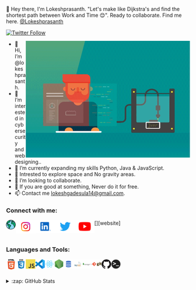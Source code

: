 👋 Hey there, I'm Lokeshprasanth. "Let's make like Dijkstra's and find the shortest path between Work and Time 😊". Ready to collaborate. Find me here. [@Lokeshprasanth]

[![Twitter Follow](https://img.shields.io/twitter/url?color=green&label=follow%20%40lokesh_prasanth&logo=twitter&style=for-the-badge&url=https%3A%2F%2Ftwitter.com%2Flokesh_prashant)](https://twitter.com/lokesh_prashant)

<img align="right" alt="GIF" src="lokesh.gif" width="450" height="320" />

- 👋 Hi, I’m @lokeshprasanth.
- 👀 I’m interested in cybersecurity and webdesigning..
- 🌱 I’m currently expanding my skills Python, Java & JavaScript.
- 🤭 Intrested to explore space and No gravity areas.
- 💞️ I’m looking to collaborate.
- 💪 If you are good at something, Never do it for free. 
- 📫 Contact me lokeshgadesula14@gmail.com.

### Connect with me:
[<img align="left" alt="codeSTACKr | globe" width="26px" src="worldwide.png" />][website]
[<img align="left" alt="codeSTACKr | Instagram" width="55px" src="Instagram-Glyph-Color-Logo.wine.svg" />][instagram]
[<img align="left" alt="codeSTACKr | LinkedIn" width="54px" src="LinkedIn-Icon-Logo.wine.svg" />][linkedin]
[<img align="left" alt="codeSTACKr | Twitter" width="54px" src="Twitter-Logo.wine.svg" />][twitter]
[<img align="left" alt="codeSTACKr | YouTube" width="53px" src="YouTube-Icon-Full-Color-Logo.wine.svg" />][youtube]

[@Lokeshprasanth]: https://lokeshprasanth.tech
[twitter]: https://twitter.com/lokesh_prashant
[youtube]: https://www.youtube.com/channel/UCJTRuNGKg0md1L6bCB-JMXQ
[instagram]: https://www.instagram.com/lokesh_prashanth_
[linkedin]: https://www.linkedin.com/in/gadesula-lokeshprasanth-701682214/

<br />

### Languages and Tools:
<img align="left" alt="HTML5" width="28px" src="https://raw.githubusercontent.com/github/explore/80688e429a7d4ef2fca1e82350fe8e3517d3494d/topics/html/html.png" />
<img align="left" alt="CSS3" width="26px" src="https://raw.githubusercontent.com/github/explore/80688e429a7d4ef2fca1e82350fe8e3517d3494d/topics/css/css.png" />
<img align="left" alt="JavaScript" width="26px" src="https://raw.githubusercontent.com/github/explore/80688e429a7d4ef2fca1e82350fe8e3517d3494d/topics/javascript/javascript.png" />
<img align="left" alt="Visual Studio Code" width="26px" src="https://raw.githubusercontent.com/github/explore/80688e429a7d4ef2fca1e82350fe8e3517d3494d/topics/visual-studio-code/visual-studio-code.png" />
<img align="left" alt="React" width="26px" src="https://raw.githubusercontent.com/github/explore/80688e429a7d4ef2fca1e82350fe8e3517d3494d/topics/react/react.png" />
<img align="left" alt="Node.js" width="26px" src="https://raw.githubusercontent.com/github/explore/80688e429a7d4ef2fca1e82350fe8e3517d3494d/topics/nodejs/nodejs.png" />
<img align="left" alt="SQL" width="26px" src="https://raw.githubusercontent.com/github/explore/80688e429a7d4ef2fca1e82350fe8e3517d3494d/topics/sql/sql.png" />
<img align="left" alt="MySQL" width="26px" src="https://raw.githubusercontent.com/github/explore/80688e429a7d4ef2fca1e82350fe8e3517d3494d/topics/mysql/mysql.png" />
<img align="left" alt="MongoDB" width="26px" src="https://raw.githubusercontent.com/github/explore/80688e429a7d4ef2fca1e82350fe8e3517d3494d/topics/mongodb/mongodb.png" />
<img align="left" alt="Git" width="26px" src="https://raw.githubusercontent.com/github/explore/80688e429a7d4ef2fca1e82350fe8e3517d3494d/topics/git/git.png" />
<img align="left" alt="GitHub" width="26px" src="https://raw.githubusercontent.com/github/explore/78df643247d429f6cc873026c0622819ad797942/topics/github/github.png" />
<img align="left" alt="Terminal" width="26px" src="https://raw.githubusercontent.com/github/explore/80688e429a7d4ef2fca1e82350fe8e3517d3494d/topics/terminal/terminal.png" />
<br />
<br/>
<br/>
<details>

<summary>:zap: GitHub Stats</summary>

---

![Lokesh github stats](https://github-readme-stats.vercel.app/api?username=lokeshgadesula&theme=radical&show_icons=true&count_private=true)
<br />
![Lokesh Stats](https://github-profile-summary-cards.vercel.app/api/cards/repos-per-language?username=lokeshgadesula&theme=monokai)
![Lokesh Stats](https://github-profile-summary-cards.vercel.app/api/cards/most-commit-language?username=lokeshgadesula&theme=monokai)
![Lokesh Summary](https://github-profile-summary-cards.vercel.app/api/cards/profile-details?username=lokeshgadesula&theme=monokai)

</details>



